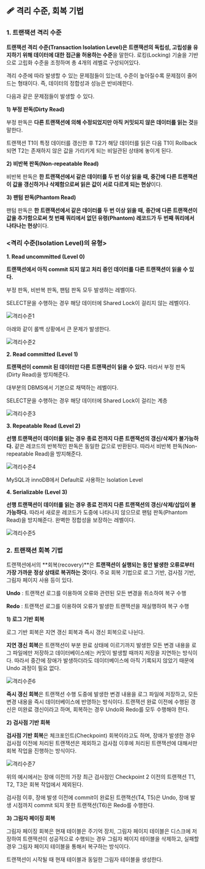 ## 🩹 격리 수준, 회복 기법

### **1. 트랜잭션 격리 수준**

**트랜잭션 격리 수준(Transaction Isolation Level)은 트랜잭션의 독립성, 고립성을 유지하기 위해 데이터에 대한 접근을 허용하는 수준**을 말한다. 로킹(Locking) 기술을 기반으로 고립화 수준을 조정하며 총 4개의 레벨로 구성되어있다.

격리 수준에 따라 발생할 수 있는 문제점들이 있는데, 수준이 높아질수록 문제점이 줄어드는 형태이다. 즉, 데이터의 정합성과 성능은 반비례한다.

다음과 같은 문제점들이 발생할 수 있다.

**1) 부정 판독(Dirty Read)**

부정 판독은 **다른 트랜잭션에 의해 수정되었지만 아직 커밋되지 않은 데이터를 읽는 것**을 말한다.

트랜잭션 T1이 특정 데이터를 갱신한 후 T2가 해당 데이터를 읽은 다음 T1이 Rollback 되면 T2는 존재하지 않은 값을 가리키게 되는 비일관된 상태에 놓이게 된다.

**2) 비반복 판독(Non-repeatable Read)**

비반복 판독은 **한 트랜잭션에서 같은 데이터를 두 번 이상 읽을 때, 중간에 다른 트랜잭션이 값을 갱신하거나 삭제함으로써 읽은 값이 서로 다르게 되는 현상**이다.

**3) 팬텀 판독(Phantom Read)**

팬텀 판독은 **한 트랜잭션에서 같은 데이터를 두 번 이상 읽을 때, 중간에 다른 트랜잭션이 값을 추가함으로써 첫 번째 쿼리에서 없던 유령(Phantom) 레코드가 두 번째 쿼리에서 나타나는 현상**이다.

### **<격리 수준(Isolation Level)의 유형>**

**1. Read uncommitted (Level 0)**

**트랜잭션에서 아직 commit 되지 않고 처리 중인 데이터를 다른 트랜잭션이 읽을 수 있다.**

부정 판독, 비반복 판독, 팬텀 판독 모두 발생하는 레벨이다.

SELECT문을 수행하는 경우 해당 데이터에 Shared Lock이 걸리지 않는 레벨이다.

![격리수준1](https://github.com/Fun-Fun-Study/CS-Study/assets/101235186/bbd3fa18-dc33-4aba-b6a0-0dd6ea0a674a)

아래와 같이 롤백 상황에서 큰 문제가 발생한다.

![격리수준2](https://github.com/Fun-Fun-Study/CS-Study/assets/101235186/3a6ade3b-78b6-4a44-86c6-341517b74e21)

**2. Read committed (Level 1)**

**트랜잭션이 commit 된 데이터만 다른 트랜잭션이 읽을 수 있다.** 따라서 부정 판독(Dirty Read)을 방지해준다.

대부분의 DBMS에서 기본으로 채택하는 레벨이다.

SELECT문을 수행하는 경우 해당 데이터에 Shared Lock이 걸리는 계층

![격리수준3](https://github.com/Fun-Fun-Study/CS-Study/assets/101235186/9f10e38e-8cd0-4658-aeb6-cecc14fa7164)

**3. Repeatable Read (Level 2)**

**선행 트랜잭션이 데이터를 읽는 경우 종료 전까지 다른 트랜잭션의 갱신/삭제가 불가능하다.** 같은 레코드의 반복적인 판독은 동일한 값으로 반환된다. 따라서 비반복 판독(Non-repeatable Read)을 방지해준다.

![격리수준4](https://github.com/Fun-Fun-Study/CS-Study/assets/101235186/b9c50b2d-0e3e-431a-8ffd-db139724b537)

MySQL과 innoDB에서 Default로 사용하는 Isolation Level

**4. Serializable (Level 3)**

**선행 트랜잭션이 데이터를 읽는 경우 종료 전까지 다른 트랜잭션의 갱신/삭제/삽입이 불가능하다.** 따라서 새로운 레코드가 도중에 나타나지 않으므로 팬텀 판독(Phantom Read)을 방지해준다. 완벽한 정합성을 보장하는 레벨이다.

![격리수준5](https://github.com/Fun-Fun-Study/CS-Study/assets/101235186/26b5739f-8d76-4b6a-b02b-8afb7becf871)

### **2. 트랜잭션 회복 기법**

트랜잭션에서의 **회복(recovery)**은 **트랜잭션이 실행되는 동안 발생한 오류로부터 가장 가까운 정상 상태로 복귀하는 것**이다. 주요 회복 기법으로 로그 기반, 검사점 기반, 그림자 페이지 사용 등이 있다.

**Undo** : 트랜잭션 로그를 이용하여 오류와 관련된 모든 변경을 취소하여 복구 수행

**Redo** : 트랜잭션 로그를 이용하여 오류가 발생한 트랜잭션을 재실행하여 복구 수행

**1) 로그 기반 회복**

로그 기반 회복은 지연 갱신 회복과 즉시 갱신 회복으로 나뉜다.

**지연 갱신 회복**은 트랜잭션이 부분 완료 상태에 이르기까지 발생한 모든 변경 내용을 로그 파일에만 저장하고 데이터베이스에는 커밋이 발생할 때까지 저장을 지연하는 방식이다. 따라서 중간에 장애가 발생하더라도 데이터베이스에 아직 기록되지 않았기 때문에 Undo 과정이 필요 없다.

![격리수준6](https://github.com/Fun-Fun-Study/CS-Study/assets/101235186/87e36a42-685e-4ab0-8fc4-bfa10351a307)

**즉시 갱신 회복**은 트랜잭션 수행 도중에 발생한 변경 내용을 로그 파일에 저장하고, 모든 변경 내용을 즉시 데이터베이스에 반영하는 방식이다. 트랜잭션 완료 이전에 수행된 갱신은 미완료 갱신이라고 하며, 회복하는 경우 Undo와 Redo를 모두 수행해야 한다.

**2) 검사점 기반 회복**

**검사점 기반 회복**은 체크포인트(Checkpoint) 회복이라고도 하며, 장애가 발생한 경우 검사점 이전에 처리된 트랜잭션은 제외하고 검사점 이후에 처리된 트랜잭션에 대해서만 회복 작업을 진행하는 방식이다.

![격리수준7](https://github.com/Fun-Fun-Study/CS-Study/assets/101235186/3ed23007-f351-45a3-95a4-bab25ad9544a)

위의 예시에서는 장애 이전의 가장 최근 검사점인 Checkpoint 2 이전의 트랜잭션 T1, T2, T3은 회복 작업에서 제외된다.

검사점 이후, 장애 발생 이전에 commit이 완료된 트랜잭션(T4, T5)은 Undo, 장애 발생 시점까지 commit 되지 못한 트랜잭션(T6)은 Redo를 수행한다.

**3) 그림자 페이징 회복**

그림자 페이징 회복은 현재 테이블은 주기억 장치, 그림자 페이지 테이블은 디스크에 저장하여 트랜잭션이 성공적으로 수행되는 경우 그림자 페이지 테이블을 삭제하고, 실패할 경우 그림자 페이지 테이블을 통해서 복구하는 방식이다.

트랜잭션이 시작될 때 현재 테이블과 동일한 그림자 테이블을 생성한다.